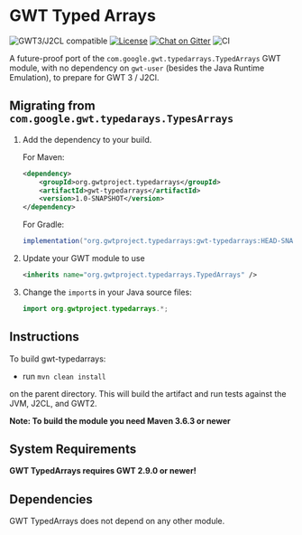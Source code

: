 # GWT Typed Arrays

![GWT3/J2CL compatible](https://img.shields.io/badge/GWT3/J2CL-compatible-brightgreen.svg)  [![License](https://img.shields.io/:license-apache-blue.svg)](http://www.apache.org/licenses/LICENSE-2.0.html) [![Chat on Gitter](https://badges.gitter.im/hal/elemento.svg)](https://gitter.im/gwtproject/gwt-modules) ![CI](https://github.com/gwtproject/gwt-typedarrays/workflows/CI/badge.svg)

A future-proof port of the `com.google.gwt.typedarrays.TypedArrays` GWT module, with no dependency on `gwt-user` (besides the Java Runtime Emulation), to prepare for GWT 3 / J2Cl.

##  Migrating from `com.google.gwt.typedarays.TypesArrays`

1. Add the dependency to your build.

   For Maven:

   ```xml
   <dependency>
       <groupId>org.gwtproject.typedarrays</groupId>
       <artifactId>gwt-typedarrays</artifactId>
       <version>1.0-SNAPSHOT</version>
   </dependency>
   ```

   For Gradle:

   ```gradle
   implementation("org.gwtproject.typedarrays:gwt-typedarrays:HEAD-SNAPSHOT")
   ```

2. Update your GWT module to use

   ```xml
   <inherits name="org.gwtproject.typedarrays.TypedArrays" />
   ```

3. Change the `import`s in your Java source files:

   ```java
   import org.gwtproject.typedarrays.*;
   ```

## Instructions

To build gwt-typedarrays:

* run `mvn clean install`

on the parent directory. This will build the artifact and run tests against the JVM, J2CL, and GWT2.

**Note: To build the module you need Maven 3.6.3 or newer**

## System Requirements

**GWT TypedArrays requires GWT 2.9.0 or newer!**


## Dependencies

GWT TypedArrays does not depend on any other module.
